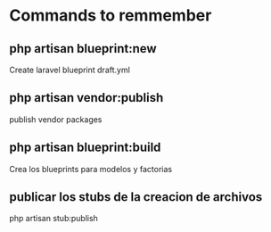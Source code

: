 # Commands to remmember

## php artisan blueprint:new

Create laravel blueprint draft.yml

## php artisan vendor:publish

publish vendor packages

## php artisan blueprint:build

Crea los blueprints para modelos y factorias

## publicar los stubs de la creacion de archivos

php artisan stub:publish
